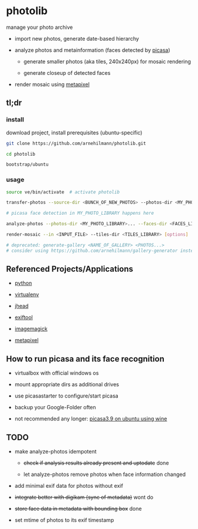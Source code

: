 # photolib

manage your photo archive

- import new photos, generate date-based hierarchy

- analyze photos and metainformation (faces detected by [picasa](http://picasa.google.com/))

    - generate smaller photos (aka tiles, 240x240px) for mosaic rendering

    - generate closeup of detected faces

- render mosaic using [metapixel](http://www.complang.tuwien.ac.at/schani/metapixel/)


## tl;dr

### install

download project, install prerequisites (ubuntu-specific)

```bash
git clone https://github.com/arnehilmann/photolib.git

cd photolib

bootstrap/ubuntu
```

### usage

```bash
source ve/bin/activate  # activate photolib

transfer-photos --source-dir <BUNCH_OF_NEW_PHOTOS> --photos-dir <MY_PHOTO_LIBRARY>

# picasa face detection in MY_PHOTO_LIBRARY happens here

analyze-photos --photos-dir <MY_PHOTO_LIBRARY>... --faces-dir <FACES_LIBRARY> --tiles-dir <TILES_LIBRARY>

render-mosaic --in <INPUT_FILE> --tiles-dir <TILES_LIBRARY> [options]

# deprecated: generate-gallery <NAME_OF_GALLERY> <PHOTOS...>
# consider using https://github.com/arnehilmann/gallery-generator instead
```


## Referenced Projects/Applications

- [python](http://www.python.org/)

- [virtualenv](http://www.virtualenv.org/en/latest/)

- [jhead](http://www.sentex.net/~mwandel/jhead/)

- [exiftool](http://www.sno.phy.queensu.ca/~phil/exiftool/)

- [imagemagick](http://www.imagemagick.org/)

- [metapixel](http://www.complang.tuwien.ac.at/schani/metapixel/)


## How to run picasa and its face recognition

- virtualbox with official windows os

- mount appropriate dirs as additional drives

- use picasastarter to configure/start picasa

- backup your Google-Folder often

- not recommended any longer: [picasa3.9 on ubuntu using wine](picasa_on_ubuntu.md)


## TODO

- make analyze-photos idempotent
 
  - ~~check if analysis results already present and uptodate~~ done

  - let analyze-photos remove photos when face information changed

- add minimal exif data for photos without exif

- ~~integrate better with digikam (sync of metadata)~~ wont do

- ~~store face data in metadata with bounding box~~ done

- set mtime of photos to its exif timestamp 

